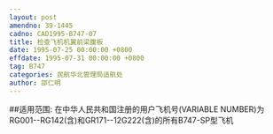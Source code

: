```yaml
---
layout: post
amendno: 39-1445
cadno: CAD1995-B747-07
title: 检查飞机机翼前梁腹板
date: 1995-07-25 00:00:00 +0800
effdate: 1995-07-31 00:00:00 +0800
tag: B747
categories: 民航华北管理局适航处
author: 邵仁明
---
```


##适用范围:
在中华人民共和国注册的用户飞机号(VARIABLE NUMBER)为RG001--RG142(含)和GR171--12G222(含)的所有B747-SP型飞机

